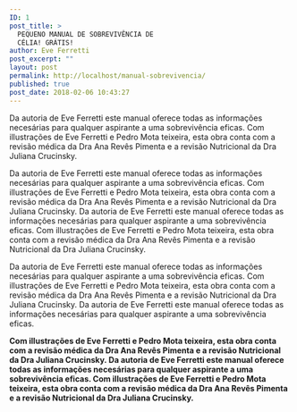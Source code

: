 ```yaml
---
ID: 1
post_title: >
  PEQUENO MANUAL DE SOBREVIVÊNCIA DE
  CÉLIA! GRÁTIS!
author: Eve Ferretti
post_excerpt: ""
layout: post
permalink: http://localhost/manual-sobrevivencia/
published: true
post_date: 2018-02-06 10:43:27
---
```

Da autoria de Eve Ferretti este manual oferece todas as informações necesárias para qualquer aspirante a uma sobrevivência eficas. Com illustrações de Eve Ferretti e Pedro Mota teixeira, esta obra conta com a revisão médica da Dra Ana Revês Pimenta e a revisão Nutricional da Dra Juliana Crucinsky.

Da autoria de Eve Ferretti este manual oferece todas as informações necesárias para qualquer aspirante a uma sobrevivência eficas. Com illustrações de Eve Ferretti e Pedro Mota teixeira, esta obra conta com a revisão médica da Dra Ana Revês Pimenta e a revisão Nutricional da Dra Juliana Crucinsky. Da autoria de Eve Ferretti este manual oferece todas as informações necesárias para qualquer aspirante a uma sobrevivência eficas. Com illustrações de Eve Ferretti e Pedro Mota teixeira, esta obra conta com a revisão médica da Dra Ana Revês Pimenta e a revisão Nutricional da Dra Juliana Crucinsky.

Da autoria de Eve Ferretti este manual oferece todas as informações necesárias para qualquer aspirante a uma sobrevivência eficas. Com illustrações de Eve Ferretti e Pedro Mota teixeira, esta obra conta com a revisão médica da Dra Ana Revês Pimenta e a revisão Nutricional da Dra Juliana Crucinsky. Da autoria de Eve Ferretti este manual oferece todas as informações necesárias para qualquer aspirante a uma sobrevivência eficas.

<strong>Com illustrações de Eve Ferretti e Pedro Mota teixeira, esta obra conta com a revisão médica da Dra Ana Revês Pimenta e a revisão Nutricional da Dra Juliana Crucinsky. Da autoria de Eve Ferretti este manual oferece todas as informações necesárias para qualquer aspirante a uma sobrevivência eficas. Com illustrações de Eve Ferretti e Pedro Mota teixeira, esta obra conta com a revisão médica da Dra Ana Revês Pimenta e a revisão Nutricional da Dra Juliana Crucinsky.</strong>